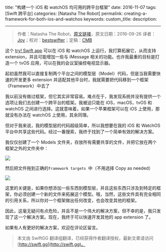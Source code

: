 title: "构建一个 iOS 和 watchOS 均可用的跨平台框架"
date: 2016-11-07
tags: [Swift 跨平台]
categories: [Natasha The Robot]
permalink: creating-a-framework-for-both-ios-and-watchos
keywords: 
custom_title: 
description: 

---
> 作者：Natasha The Robot，[原文链接](https://www.natashatherobot.com/creating-a-framework-for-both-ios-and-watchos/)，原文日期：2016-09-26
> 译者：[Joy](undefined)；校对：[bestswifter](http://bestswifter.com)；定稿：[CMB](https://github.com/chenmingbiao)
  







<!--此处开始正文-->

这个 [try! Swift app](https://github.com/tryswift/trySwiftNYC) 可以在 iOS 和 watchOS 上运行，我打算拓展它，从而支持 extension，并且可能增加一些与 iMessage 相关的功能。也许我最重的目标是打造一个 tvOS 应用，可以在我的会议室操控电视显示器。

<!--more-->

起初虽然我可以直接复制两个平台之间的模型层（Model）代码，但是当我需要快速的开发更多 extension 并适配其他平台时，我就需要把代码移到一个框架（Framework）中去了

我以前没有做过框架，但它其实非常容易。难点在于，我发现系统并没有提供一个选项让我们去创建一个跨平台的框架。我被迫只能在 iOS，macOS，tvOS 和 watchOS 之间进行选择。这就意味着，如果一个苹果框架可以在 iOS 上使用，那就没有办法在 watchOS 上使用，其余同理。

但对于我来说，我的模型层的代码超级简单，所以我想要在我的 iOS 和 WatchOS 平台中共享这些代码。经过一番搜索，我终于找到了一个简单有效的解决方案。

我仅仅创建了一个 Models 文件夹，存放所有需要共享的文件，并把它放在两个框架之外的文件夹中：

![](https://www.natashatherobot.com/wp-content/uploads/Screen-Shot-2016-09-26-at-11.07.29-AM.png)

然后把文件拖到正确的`framework targets `中（不用选择 Copy as needed）

![](http://p1.bqimg.com/4851/979b1015f6c04a2d.jpg)
 
这里的关键是，如果你想添加一些东西到模型层，并且这些东西只涉及到特定的框架，你必须创建一个新的文件来拓展这个模型。哦，当然，这些文件具有完全相同的引用关系，所以你对一个框架做出任何改变，也会改变其他的框架。

因此，这毫无疑问有点危险，并且不是一个伟大的解决方案，但不幸的是，我只发现了这一个解决方案。现在，我终于可以快速开发其他的 app extension 了。

如果有人有更好的解决方案，欢迎在评论区留言。

> 本文由 SwiftGG 翻译组翻译，已经获得作者翻译授权，最新文章请访问 [http://swift.gg](http://swift.gg)。